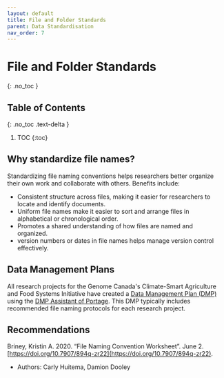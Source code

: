 ```yaml
---
layout: default
title: File and Folder Standards
parent: Data Standardisation
nav_order: 7
---
```


# File and Folder Standards
{: .no_toc }

## Table of Contents
{: .no_toc .text-delta }

1. TOC
{:toc}

## Why standardize file names?

Standardizing file naming conventions helps researchers better organize their own work and collaborate with others. 
Benefits include: 
* Consistent structure across files, making it easier for researchers to locate and identify documents.
* Uniform file names make it easier to sort and arrange files in alphabetical or chronological order. 
* Promotes a shared understanding of how files are named and organized.
* version numbers or dates in file names helps manage version control effectively.

## Data Management Plans

All research projects for the Genome Canada's Climate-Smart Agriculture and Food Systems Initiative have created a [Data Management Plan (DMP)](../datamanagementplan.md) using the [DMP Assistant of Portage](https://dmp-pgd.ca/). This DMP typically includes recommended file naming protocols for each research project.

## Recommendations

Briney, Kristin A. 2020. “File Naming Convention Worksheet”. June 2. [https://doi.org/10.7907/894q-zr22](https://doi.org/10.7907/894q-zr22).

- Authors: Carly Huitema, Damion Dooley
